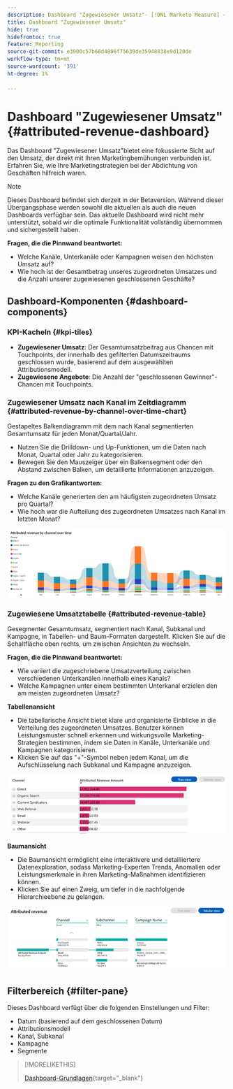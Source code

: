 ```yaml
---
description: Dashboard "Zugewiesener Umsatz"- [!DNL Marketo Measure] - Produkt
title: Dashboard "Zugewiesener Umsatz"
hide: true
hidefromtoc: true
feature: Reporting
source-git-commit: e3900c57b68d4806f75639de35948838e9d120de
workflow-type: tm+mt
source-wordcount: '391'
ht-degree: 1%

---
```


# Dashboard &quot;Zugewiesener Umsatz&quot; {#attributed-revenue-dashboard}

Das Dashboard &quot;Zugewiesener Umsatz&quot;bietet eine fokussierte Sicht auf den Umsatz, der direkt mit Ihren Marketingbemühungen verbunden ist. Erfahren Sie, wie Ihre Marketingstrategien bei der Abdichtung von Geschäften hilfreich waren.

>[!NOTE]
>
>Dieses Dashboard befindet sich derzeit in der Betaversion. Während dieser Übergangsphase werden sowohl die aktuellen als auch die neuen Dashboards verfügbar sein. Das aktuelle Dashboard wird nicht mehr unterstützt, sobald wir die optimale Funktionalität vollständig übernommen und sichergestellt haben.

**Fragen, die die Pinnwand beantwortet:**

* Welche Kanäle, Unterkanäle oder Kampagnen weisen den höchsten Umsatz auf?
* Wie hoch ist der Gesamtbetrag unseres zugeordneten Umsatzes und die Anzahl unserer zugewiesenen geschlossenen Geschäfte?

## Dashboard-Komponenten {#dashboard-components}

### KPI-Kacheln {#kpi-tiles}

* **Zugewiesener Umsatz**: Der Gesamtumsatzbeitrag aus Chancen mit Touchpoints, der innerhalb des gefilterten Datumszeitraums geschlossen wurde, basierend auf dem ausgewählten Attributionsmodell.
* **Zugewiesene Angebote**: Die Anzahl der &quot;geschlossenen Gewinner&quot;-Chancen mit Touchpoints.

### Zugewiesener Umsatz nach Kanal im Zeitdiagramm {#attributed-revenue-by-channel-over-time-chart}

Gestapeltes Balkendiagramm mit dem nach Kanal segmentierten Gesamtumsatz für jeden Monat/Quartal/Jahr.

* Nutzen Sie die Drilldown- und Up-Funktionen, um die Daten nach Monat, Quartal oder Jahr zu kategorisieren.
* Bewegen Sie den Mauszeiger über ein Balkensegment oder den Abstand zwischen Balken, um detaillierte Informationen anzuzeigen.

**Fragen zu den Grafikantworten:**

* Welche Kanäle generierten den am häufigsten zugeordneten Umsatz pro Quartal?
* Wie hoch war die Aufteilung des zugeordneten Umsatzes nach Kanal im letzten Monat?

![](assets/attributed-revenue-dashboard-1.png)

### Zugewiesene Umsatztabelle {#attributed-revenue-table}

Gesegmenter Gesamtumsatz, segmentiert nach Kanal, Subkanal und Kampagne, in Tabellen- und Baum-Formaten dargestellt. Klicken Sie auf die Schaltfläche oben rechts, um zwischen Ansichten zu wechseln.

**Fragen, die die Pinnwand beantwortet:**

* Wie variiert die zugeschriebene Umsatzverteilung zwischen verschiedenen Unterkanälen innerhalb eines Kanals?
* Welche Kampagnen unter einem bestimmten Unterkanal erzielen den am meisten zugeordneten Umsatz?

**Tabellenansicht**

* Die tabellarische Ansicht bietet klare und organisierte Einblicke in die Verteilung des zugeordneten Umsatzes. Benutzer können Leistungsmuster schnell erkennen und wirkungsvolle Marketing-Strategien bestimmen, indem sie Daten in Kanäle, Unterkanäle und Kampagnen kategorisieren.
* Klicken Sie auf das &quot;+&quot;-Symbol neben jedem Kanal, um die Aufschlüsselung nach Subkanal und Kampagne anzuzeigen.

![](assets/attributed-revenue-dashboard-2.png)

**Baumansicht**

* Die Baumansicht ermöglicht eine interaktivere und detailliertere Datenexploration, sodass Marketing-Experten Trends, Anomalien oder Leistungsmerkmale in ihren Marketing-Maßnahmen identifizieren können.
* Klicken Sie auf einen Zweig, um tiefer in die nachfolgende Hierarchieebene zu gelangen.

![](assets/attributed-revenue-dashboard-3.png)

## Filterbereich {#filter-pane}

Dieses Dashboard verfügt über die folgenden Einstellungen und Filter:

* Datum (basierend auf dem geschlossenen Datum)
* Attributionsmodell
* Kanal, Subkanal
* Kampagne
* Segmente

>[!MORELIKETHIS]
>
>[Dashboard-Grundlagen](/help/marketo-measure-discover-ui/dashboards/discover-dashboard-basics.md){target="_blank"}
